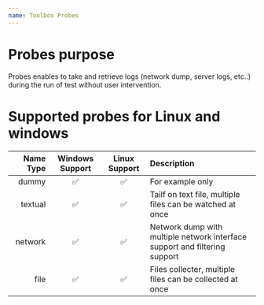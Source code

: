 ```yaml
---
name: Toolbox Probes
---
```


# Probes purpose

Probes enables to take and retrieve logs (network dump, server logs, etc..) during the run of test without user intervention.

# Supported probes for Linux and windows


|Name Type|Windows Support|Linux Support|Description|
|---:|:-----:|:-------:|:-------|
|dummy|✅|✅|For example only|
|textual|✅|✅|Tailf on text file, multiple files can be watched at once|
|network|✅|✅|Network dump with multiple network interface support and filtering support|
|file|✅|✅|Files collecter, multiple files can be collected at once|